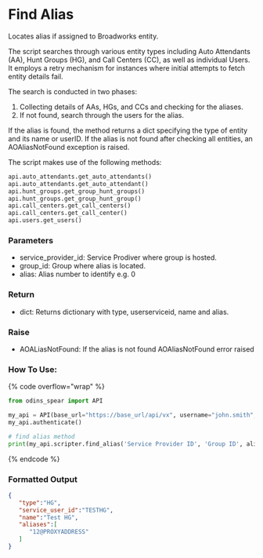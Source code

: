 # Find Alias

Locates alias if assigned to Broadworks entity.

The script searches through various entity types including Auto Attendants (AA), Hunt Groups (HG), and Call Centers (CC), as well as individual Users. It employs a retry mechanism for instances where initial attempts to fetch entity details fail.

The search is conducted in two phases:

1. Collecting details of AAs, HGs, and CCs and checking for the aliases.
2. If not found, search through the users for the alias.

If the alias is found, the method returns a dict specifying the type of entity and its name or userID. If the alias is not found after checking all entities, an AOAliasNotFound exception is raised.

The script makes use of the following methods:

```python
api.auto_attendants.get_auto_attendants()
api.auto_attendants.get_auto_attendant()
api.hunt_groups.get_group_hunt_groups()
api.hunt_groups.get_group_hunt_group()
api.call_centers.get_call_centers()
api.call_centers.get_call_center()
api.users.get_users()
```

### Parameters&#x20;

* service\_provider\_id: Service Prodiver where group is hosted.
* group\_id: Group where alias is located.
* alias: Alias number to identify e.g. 0

### Return

* dict: Returns dictionary with type, userserviceid, name and alias.

### Raise

* AOALiasNotFound: If the alias is not found AOAliasNotFound error raised

### How To Use:

{% code overflow="wrap" %}
```python
from odins_spear import API

my_api = API(base_url="https://base_url/api/vx", username="john.smith", password="ODIN_INSTANCE_1")
my_api.authenticate()

# find alias method
print(my_api.scripter.find_alias('Service Provider ID', 'Group ID', alias=12))
```
{% endcode %}

### Formatted Output

```json
{
   "type":"HG",
   "service_user_id":"TESTHG",
   "name":"Test HG",
   "aliases":[
      "12@PROXYADDRESS"
   ]
}
```